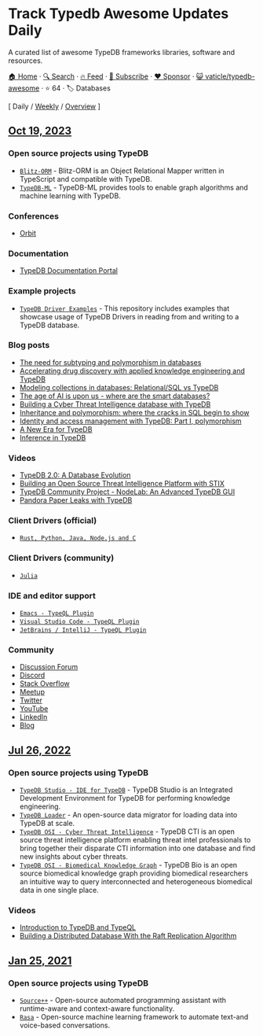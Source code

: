 # Track Typedb Awesome Updates Daily

A curated list of awesome TypeDB frameworks libraries, software and resources.

[🏠 Home](/README.md) · [🔍 Search](https://www.trackawesomelist.com/search/) · [🔥 Feed](https://www.trackawesomelist.com/vaticle/typedb-awesome/rss.xml) · [📮 Subscribe](https://trackawesomelist.us17.list-manage.com/subscribe?u=d2f0117aa829c83a63ec63c2f&id=36a103854c) · [❤️  Sponsor](https://github.com/sponsors/theowenyoung) · [😺 vaticle/typedb-awesome](https://github.com/typedb/typedb-awesome) · ⭐ 64 · 🏷️ Databases

[ Daily / [Weekly](/content/vaticle/typedb-awesome/week/README.md) / [Overview](/content/vaticle/typedb-awesome/readme/README.md) ]

## [Oct 19, 2023](/content/2023/10/19/README.md)

### Open source projects using TypeDB

*   [`Blitz-ORM`](https://github.com/Blitzapps/blitz-orm) - Blitz-ORM is an Object Relational Mapper written in TypeScript and compatible with TypeDB.
*   [`TypeDB-ML`](https://github.com/vaticle/typedb-ml) - TypeDB-ML provides tools to enable graph algorithms and machine learning with TypeDB.

### Conferences

*   [Orbit](https://www.youtube.com/playlist?list=PLtEF8_xCPklY3P5NLSQb1SyIYLhQssxfY)

### Documentation

*   [TypeDB Documentation Portal](https://typedb.com/docs)

### Example projects

*   [`TypeDB Driver Examples`](https://github.com/vaticle/typedb-driver-examples) - This repository includes examples that showcase usage of TypeDB Drivers in reading from and writing to a TypeDB database.

### Blog posts

*   [The need for subtyping and polymorphism in databases](https://typedb.com/blog/the-need-for-subtyping-and-polymorphism-in-databases)
*   [Accelerating drug discovery with applied knowledge engineering and TypeDB](https://typedb.com/blog/accelerating-drug-discovery-with-applied-knowledge-engineering-and-typedb)
*   [Modeling collections in databases: Relational/SQL vs TypeDB](https://typedb.com/blog/modeling-collections-in-databases-relational-sql-vs-typedb)
*   [The age of AI is upon us - where are the smart databases?](https://typedb.com/blog/the-age-of-ai-is-upon-us-where-are-the-smart-databases)
*   [Building a Cyber Threat Intelligence database with TypeDB](https://typedb.com/blog/building-a-cyber-threat-intelligence-database-with-typedb)
*   [Inheritance and polymorphism: where the cracks in SQL begin to show](https://typedb.com/blog/inheritance-and-polymorphism-where-the-cracks-in-sql-begin-to-show)
*   [Identity and access management with TypeDB: Part I, polymorphism](https://typedb.com/blog/identity-and-access-management-with-typedb-part-i-polymorphism)
*   [A New Era for TypeDB](https://typedb.com/blog/a-new-era-for-typedb)
*   [Inference in TypeDB](https://typedb.com/blog/inference-in-typedb)

### Videos

*   [TypeDB 2.0: A Database Evolution](https://www.youtube.com/watch?v=DbnS1feTyOs)
*   [Building an Open Source Threat Intelligence Platform with STIX](https://www.youtube.com/watch?v=xuiYorG8-1Q)
*   [TypeDB Community Project - NodeLab: An Advanced TypeDB GUI](https://www.youtube.com/watch?v=ESupDcw70kQ)
*   [Pandora Paper Leaks with TypeDB](https://www.youtube.com/watch?v=9EaxwUG9vAg)

### Client Drivers (official)

*   [`Rust, Python, Java, Node.js and C`](https://github.com/vaticle/typedb-driver)

### Client Drivers (community)

*   [`Julia`](https://github.com/Humans-of-Julia/TypeDBClient.jl)

### IDE and editor support

*   [`Emacs - TypeQL Plugin`](https://github.com/typedb-osi/typeql-plugin-emacs)
*   [`Visual Studio Code - TypeQL Plugin`](https://github.com/typedb-osi/typeql-plugin-vscode)
*   [`JetBrains / IntelliJ - TypeQL Plugin`](https://github.com/typedb-osi/typeql-plugin-jetbrains)

### Community

*   [Discussion Forum](https://forum.typedb.com)
*   [Discord](https://typedb.com/discord)
*   [Stack Overflow](https://stackoverflow.com/questions/tagged/vaticle-typedb%20vaticle-typeql?sort=Newest\&edited=true)
*   [Meetup](https://www.meetup.com/pro/typedb/)
*   [Twitter](https://twitter.com/typedb_)
*   [YouTube](https://www.youtube.com/c/vaticle)
*   [LinkedIn](https://www.linkedin.com/groups/13657731/)
*   [Blog](https://typedb.com/blog)

## [Jul 26, 2022](/content/2022/07/26/README.md)

### Open source projects using TypeDB

*   [`TypeDB Studio - IDE for TypeDB`](https://github.com/vaticle/typedb-studio) - TypeDB Studio is an Integrated Development Environment for TypeDB for performing knowledge engineering.
*   [`TypeDB Loader`](https://github.com/typedb-osi/typedb-loader) - An open-source data migrator for loading data into TypeDB at scale.
*   [`TypeDB OSI - Cyber Threat Intelligence`](https://github.com/typedb-osi/typedb-cti) - TypeDB CTI is an open source threat intelligence platform enabling threat intel professionals to bring together their disparate CTI information into one database
    and find new insights about cyber threats.
*   [`TypeDB OSI - Biomedical Knowledge Graph`](https://github.com/typedb-osi/typedb-bio) - TypeDB Bio is an open source biomedical knowledge graph providing biomedical researchers an intuitive way to query interconnected and heterogeneous biomedical
    data in one single place.

### Videos

*   [Introduction to TypeDB and TypeQL](https://www.youtube.com/watch?v=e0lmTSb-rzY)
*   [Building a Distributed Database With the Raft Replication Algorithm](https://www.youtube.com/watch?v=oS42lN4qSJ4)

## [Jan 25, 2021](/content/2021/01/25/README.md)

### Open source projects using TypeDB

*   [`Source++`](https://github.com/sourceplusplus/Assistant) - Open-source automated programming assistant with runtime-aware and context-aware functionality.
*   [`Rasa`](https://github.com/RasaHQ/rasa) - Open-source machine learning framework to automate text-and voice-based conversations.